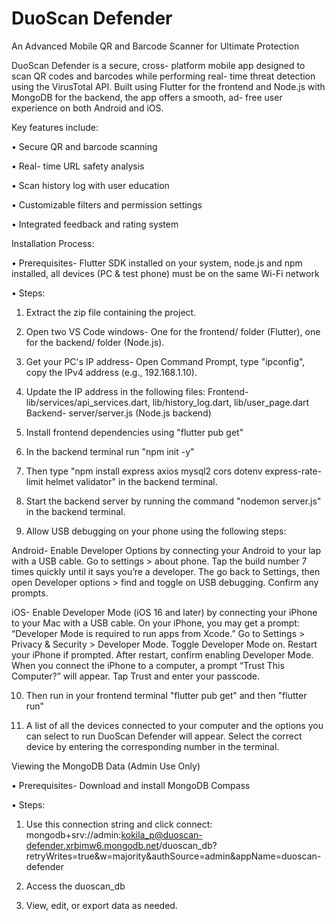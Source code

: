 # DuoScan Defender
An Advanced Mobile QR and Barcode Scanner for Ultimate Protection

DuoScan Defender is a secure, cross- platform mobile app designed to scan QR codes and barcodes while performing real- time threat detection using the VirusTotal API. Built using Flutter for the frontend and Node.js with MongoDB for the backend, the app offers a smooth, ad- free user experience on both Android and iOS.

Key features include:

•	Secure QR and barcode scanning

•	Real- time URL safety analysis

•	Scan history log with user education

•	Customizable filters and permission settings

•	Integrated feedback and rating system


Installation Process:

•	Prerequisites- Flutter SDK installed on your system, node.js and npm installed, all devices (PC & test phone) must be on the same Wi-Fi network

•	Steps:
1. Extract the zip file containing the project.

2. Open two VS Code windows- One for the frontend/ folder (Flutter), one for the backend/ folder (Node.js).

3. Get your PC's IP address- Open Command Prompt, type "ipconfig", copy the IPv4 address (e.g., 192.168.1.10).

4. Update the IP address in the following files:
Frontend- lib/services/api_services.dart, lib/history_log.dart, lib/user_page.dart
Backend- server/server.js (Node.js backend)

5. Install frontend dependencies using "flutter pub get"

6. In the backend terminal run "npm init -y" 

7. Then type "npm install express axios mysql2 cors dotenv express-rate-limit helmet validator" in the backend terminal.

8. Start the backend server by running the command "nodemon server.js" in the backend terminal.

9. Allow USB debugging on your phone using the following steps:

Android- Enable Developer Options by connecting your Android to your lap with a USB cable. Go to settings > about phone. Tap the build number 7 times quickly until it says you’re a developer. The go back to Settings, then open Developer options > find and toggle on USB debugging. Confirm any prompts.

iOS- Enable Developer Mode (iOS 16 and later) by connecting your iPhone to your Mac with a USB cable. On your iPhone, you may get a prompt: “Developer Mode is required to run apps from Xcode.” Go to Settings > Privacy & Security > Developer Mode. Toggle Developer Mode on. Restart your iPhone if prompted. After restart, confirm enabling Developer Mode. When you connect the iPhone to a computer, a prompt “Trust This Computer?” will appear. Tap Trust and enter your passcode.

10. Then run in your frontend terminal "flutter pub get" and then "flutter run"

11. A list of all the devices connected to your computer and the options you can select to run DuoScan Defender will appear. Select the correct device by entering the corresponding number in the terminal.  


Viewing the MongoDB Data (Admin Use Only)

•	Prerequisites- Download and install MongoDB Compass

•	Steps:
1. Use this connection string and click connect: mongodb+srv://admin:kokila_p@duoscan-defender.xrbimw6.mongodb.net/duoscan_db?retryWrites=true&w=majority&authSource=admin&appName=duoscan-defender

2. Access the duoscan_db
 
3. View, edit, or export data as needed. 


